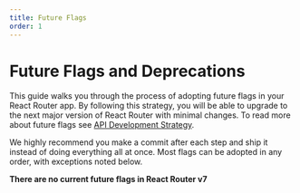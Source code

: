 ```yaml
---
title: Future Flags
order: 1
---
```


# Future Flags and Deprecations

This guide walks you through the process of adopting future flags in your React Router app. By following this strategy, you will be able to upgrade to the next major version of React Router with minimal changes. To read more about future flags see [API Development Strategy](../community/api-development-strategy).

We highly recommend you make a commit after each step and ship it instead of doing everything all at once. Most flags can be adopted in any order, with exceptions noted below.

<docs-warning>**There are no current future flags in React Router v7**</docs-warning>
